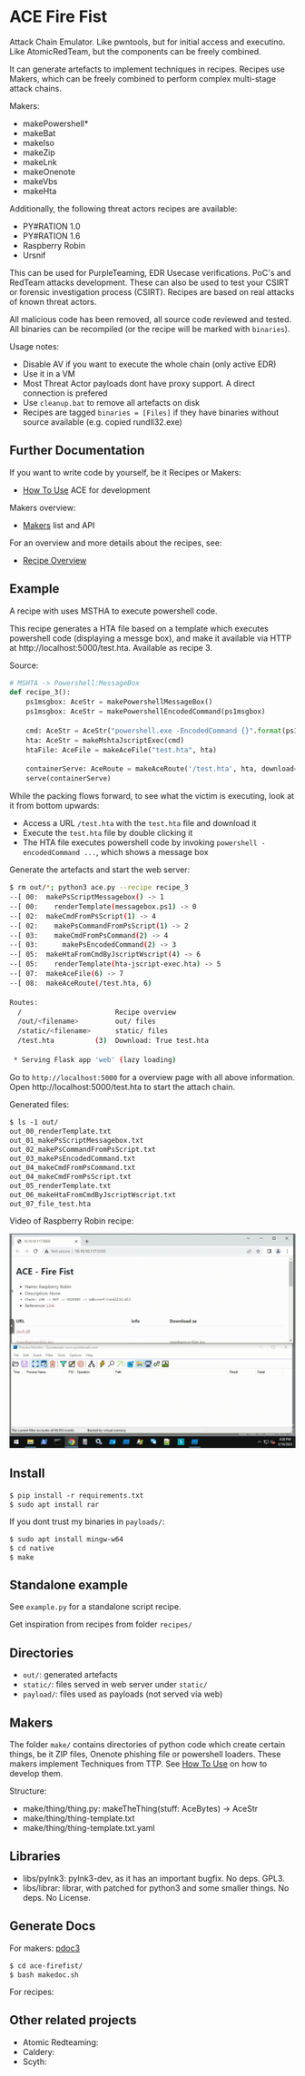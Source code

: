 # ACE Fire Fist 

Attack Chain Emulator. Like pwntools, but for initial access and executino. Like AtomicRedTeam, but the components can be freely combined. 

It can generate artefacts to implement techniques in recipes. 
Recipes use Makers, which can be freely combined to perform complex multi-stage attack chains.

Makers:
* makePowershell*
* makeBat
* makeIso
* makeZip
* makeLnk
* makeOnenote
* makeVbs
* makeHta

Additionally, the following threat actors recipes are available: 
* PY#RATION 1.0
* PY#RATION 1.6
* Raspberry Robin
* Ursnif

This can be used for PurpleTeaming, EDR Usecase verifications. PoC's and RedTeam attacks development.
These can also be used to test your CSIRT or forensic investigation process (CSIRT). 
Recipes are based on real attacks of known threat actors. 

All malicious code has been removed, all source code reviewed and tested.
All binaries can be recompiled (or the recipe will be marked with `binaries`).

Usage notes: 
* Disable AV if you want to execute the whole chain (only active EDR)
* Use it in a VM
* Most Threat Actor payloads dont have proxy support. A direct connection is prefered
* Use `cleanup.bat` to remove all artefacts on disk
* Recipes are tagged `binaries = [Files]` if they have binaries without source available (e.g. copied rundll32.exe)


## Further Documentation

If you want to write code by yourself, be it Recipes or Makers: 
* [How To Use](docs/howtouse.md) ACE for development

Makers overview: 
* [Makers](docs/makers/) list and API

For an overview and more details about the recipes, see:
* [Recipe Overview](docs/recipes.md)


## Example 

A recipe with uses MSTHA to execute powershell code.

This recipe 
generates a HTA file based on a template which executes powershell code (displaying a messge box),
and make it available via HTTP at http://localhost:5000/test.hta. Available as recipe 3. 

Source:
```py
# MSHTA -> Powershell:MessageBox
def recipe_3():
    ps1msgbox: AceStr = makePowershellMessageBox()
    ps1msgbox: AceStr = makePowershellEncodedCommand(ps1msgbox)

    cmd: AceStr = AceStr("powershell.exe -EncodedCommand {}".format(ps1msgbox))
    hta: AceStr = makeMshtaJscriptExec(cmd)
    htaFile: AceFile = makeAceFile("test.hta", hta)

    containerServe: AceRoute = makeAceRoute('/test.hta', hta, download=True, downloadName='test.hta')
    serve(containerServe)
```

While the packing flows forward, to see what the victim
is executing, look at it from bottom upwards:
* Access a URL `/test.hta` with the `test.hta` file and download it
* Execute the `test.hta` file by double clicking it
* The HTA file executes powershell code by invoking `powershell -encodedCommand ...`, which shows a message box


Generate the artefacts and start the web server:
```sh
$ rm out/*; python3 ace.py --recipe recipe_3
--[ 00:  makePsScriptMessagebox() -> 1
--[ 00:    renderTemplate(messagebox.ps1) -> 0
--[ 02:  makeCmdFromPsScript(1) -> 4
--[ 02:    makePsCommandFromPsScript(1) -> 2
--[ 03:    makeCmdFromPsCommand(2) -> 4
--[ 03:      makePsEncodedCommand(2) -> 3
--[ 05:  makeHtaFromCmdByJscriptWscript(4) -> 6
--[ 05:    renderTemplate(hta-jscript-exec.hta) -> 5
--[ 07:  makeAceFile(6) -> 7
--[ 08:  makeAceRoute(/test.hta, 6)

Routes:
  /                       Recipe overview
  /out/<filename>         out/ files
  /static/<filename>      static/ files
  /test.hta          (3)  Download: True test.hta

 * Serving Flask app 'web' (lazy loading)
```

Go to `http://localhost:5000` for a overview page with all above information. Open http://localhost:5000/test.hta to start the attach chain.

Generated files:
```
$ ls -1 out/
out_00_renderTemplate.txt
out_01_makePsScriptMessagebox.txt
out_02_makePsCommandFromPsScript.txt
out_03_makePsEncodedCommand.txt
out_04_makeCmdFromPsCommand.txt
out_04_makeCmdFromPsScript.txt
out_05_renderTemplate.txt
out_06_makeHtaFromCmdByJscriptWscript.txt
out_07_file_test.hta
```

Video of Raspberry Robin recipe: 

![raspberryrobin](https://github.com/dobin/ace-firefist/blob/main/docs/gifs/raspberryrobin.gif?raw=true)


## Install

```
$ pip install -r requirements.txt
$ sudo apt install rar
```

If you dont trust my binaries in `payloads/`:
```
$ sudo apt install mingw-w64
$ cd native
$ make
```


## Standalone example

See `example.py` for a standalone script recipe. 

Get inspiration from recipes from folder `recipes/`


## Directories

* `out/`: generated artefacts
* `static/`: files served in web server under `static/`
* `payload/`: files used as payloads (not served via web)


## Makers

The folder `make/` contains directories of python code which
create certain things, be it ZIP files, Onenote phishing file or
powershell loaders. These makers implement Techniques from TTP.
See [How To Use](docs/howtouse.md) on how to develop them.

Structure:
* make/thing/thing.py: makeTheThing(stuff: AceBytes) -> AceStr
* make/thing/thing-template.txt
* make/thing/thing-template.txt.yaml


## Libraries

* libs/pylnk3: pylnk3-dev, as it has an important bugfix. No deps. GPL3.
* libs/librar: librar, with patched for python3 and some smaller things. No deps. No License.


## Generate Docs

For makers: [pdoc3](https://pdoc3.github.io/pdoc/)
```
$ cd ace-firefist/
$ bash makedoc.sh
```

For recipes: 


## Other related projects

* Atomic Redteaming: 
* Caldery: 
* Scyth: 
